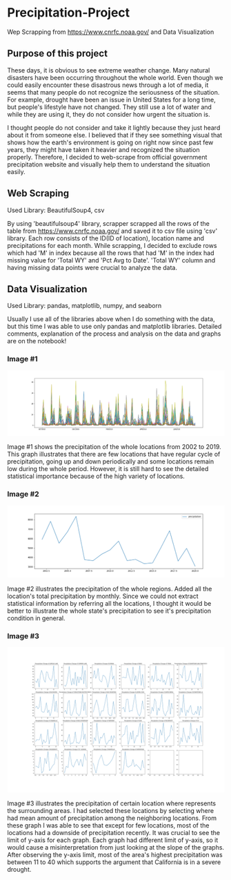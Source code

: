 # Precipitation-Project

 Wep Scrapping from https://www.cnrfc.noaa.gov/ and Data Visualization

## Purpose of this project
These days, it is obvious to see extreme weather change. Many natural disasters have been occurring throughout the whole world. Even though we could easily encounter these disastrous news through a lot of media, it seems that many people do not recognize the seriousness of the situation. For example, drought have been an issue in United States for a long time, but people's lifestyle have not changed. They still use a lot of water and while they are using it, they do not consider how urgent the situation is. 

I thought people do not consider and take it lightly because they just heard about it from someone else. I believed that if they see something visual that shows how the earth's environment is going on right now since past few years, they might have taken it heavier and recognized the situation properly. Therefore, I decided to web-scrape from official government precipitation website and visually help them to understand the situation easily.

## Web Scraping

 Used Library: BeautifulSoup4, csv

 By using 'beautifulsoup4' library, scrapper scrapped all the rows of the table from https://www.cnrfc.noaa.gov/ and saved it to csv file using 'csv' library. Each row consists of the ID(ID of location), location name and precipitations for each month. While scrapping, I decided to exclude rows which had 'M' in index because all the rows that had 'M' in the index had missing value for 'Total WY' and 'Pct Avg to Date'. 'Total WY' column and having missing data points were crucial to analyze the data.

 ## Data Visualization

 Used Library: pandas, matplotlib, numpy, and seaborn

 Usually I use all of the libraries above when I do something with the data, but this time I was able to use only pandas and matplotlib libraries. Detailed comments, explanation of the process and analysis on the data and graphs are on the notebook!
 
### Image #1
![Test Image 3](all_precip.png)

Image #1 shows the precipitation of the whole locations from 2002 to 2019. This graph illustrates that there are few locations that have regular cycle of precipitation, going up and down periodically and some locations remain low during the whole period. However, it is still hard to see the detailed statistical importance because of the high variety of locations.

### Image #2
![Test Image 3](total_precip.png)

Image #2 illustrates the precipitation of the whole regions. Added all the location's total precipitation by monthly. Since we could not extract statistical information by referring all the locations, I thought it would be better to illustrate the whole state's precipitation to see it's precipitation condition in general.

### Image #3
![Test Image 3](cities_precipitation.png)

Image #3 illustrates the precipitation of certain location where represents the surrounding areas. I had selected these locations by selecting where had mean amount of precipitation among the neighboring locations. From these graph I was able to see that except for few locations, most of the locations had a downside of precipitation recently. It was crucial to see the limit of y-axis for each graph. Each graph had different limit of y-axis, so it would cause a misinterpretation from just looking at the slope of the graphs. After observing the y-axis limit, most of the area's highest precipitation was between 11 to 40 which supports the argument that California is in a severe drought.

